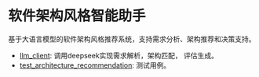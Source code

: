 # 软件架构风格智能助手

基于大语言模型的软件架构风格推荐系统，支持需求分析、架构推荐和决策支持。

- [llm_client](app/llm_client.py): 调用deepseek实现需求解析，架构匹配， 评估生成。
- [test_architecture_recommendation](tests/test_architecture_recommendation.py): 测试用例。